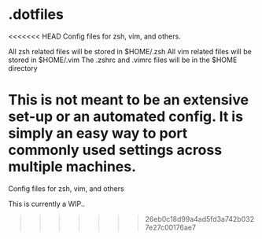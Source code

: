 # .dotfiles
<<<<<<< HEAD
Config files for zsh, vim, and others.

All zsh related files will be stored in $HOME/.zsh
All vim related files will be stored in $HOME/.vim
The .zshrc and .vimrc files will be in the $HOME directory

This is not meant to be an extensive set-up or an automated config.
It is simply an easy way to port commonly used settings across multiple machines.
=======
Config files for zsh, vim, and others

This is currently a WIP.. 
>>>>>>> 26eb0c18d99a4ad5fd3a742b0327e27c00176ae7
